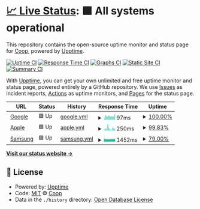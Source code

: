 # [📈 Live Status](https://CoopPlayzz.github.io/Webstatus-electronicbrands): <!--live status--> **🟩 All systems operational**

This repository contains the open-source uptime monitor and status page for [Coop](coopos.github.io/CoopOS), powered by [Upptime](https://github.com/upptime/upptime).

[![Uptime CI](https://github.com/CoopPlayzz/Webstatus-electronicbrands/workflows/Uptime%20CI/badge.svg)](https://github.com/CoopPlayzz/Webstatus-electronicbrands/actions?query=workflow%3A%22Uptime+CI%22)
[![Response Time CI](https://github.com/CoopPlayzz/Webstatus-electronicbrands/workflows/Response%20Time%20CI/badge.svg)](https://github.com/CoopPlayzz/Webstatus-electronicbrands/actions?query=workflow%3A%22Response+Time+CI%22)
[![Graphs CI](https://github.com/CoopPlayzz/Webstatus-electronicbrands/workflows/Graphs%20CI/badge.svg)](https://github.com/CoopPlayzz/Webstatus-electronicbrands/actions?query=workflow%3A%22Graphs+CI%22)
[![Static Site CI](https://github.com/CoopPlayzz/Webstatus-electronicbrands/workflows/Static%20Site%20CI/badge.svg)](https://github.com/CoopPlayzz/Webstatus-electronicbrands/actions?query=workflow%3A%22Static+Site+CI%22)
[![Summary CI](https://github.com/CoopPlayzz/Webstatus-electronicbrands/workflows/Summary%20CI/badge.svg)](https://github.com/CoopPlayzz/Webstatus-electronicbrands/actions?query=workflow%3A%22Summary+CI%22)

With [Upptime](https://upptime.js.org), you can get your own unlimited and free uptime monitor and status page, powered entirely by a GitHub repository. We use [Issues](https://github.com/CoopPlayzz/Webstatus-electronicbrands/issues) as incident reports, [Actions](https://github.com/CoopPlayzz/Webstatus-electronicbrands/actions) as uptime monitors, and [Pages](https://CoopPlayzz.github.io/Webstatus-electronicbrands) for the status page.

<!--start: status pages-->
<!-- This summary is generated by Upptime (https://github.com/upptime/upptime) -->
<!-- Do not edit this manually, your changes will be overwritten -->
<!-- prettier-ignore -->
| URL | Status | History | Response Time | Uptime |
| --- | ------ | ------- | ------------- | ------ |
| <img alt="" src="https://icons.duckduckgo.com/ip3/www.google.com.ico" height="13"> [Google](https://www.google.com) | 🟩 Up | [google.yml](https://github.com/CoopPlayzz/Webstatus-electronicbrands/commits/HEAD/history/google.yml) | <details><summary><img alt="Response time graph" src="./graphs/google/response-time-week.png" height="20"> 97ms</summary><br><a href="https://CoopPlayzz.github.io/Webstatus-electronicbrands/history/google"><img alt="Response time 111" src="https://img.shields.io/endpoint?url=https%3A%2F%2Fraw.githubusercontent.com%2FCoopPlayzz%2FWebstatus-electronicbrands%2FHEAD%2Fapi%2Fgoogle%2Fresponse-time.json"></a><br><a href="https://CoopPlayzz.github.io/Webstatus-electronicbrands/history/google"><img alt="24-hour response time 167" src="https://img.shields.io/endpoint?url=https%3A%2F%2Fraw.githubusercontent.com%2FCoopPlayzz%2FWebstatus-electronicbrands%2FHEAD%2Fapi%2Fgoogle%2Fresponse-time-day.json"></a><br><a href="https://CoopPlayzz.github.io/Webstatus-electronicbrands/history/google"><img alt="7-day response time 97" src="https://img.shields.io/endpoint?url=https%3A%2F%2Fraw.githubusercontent.com%2FCoopPlayzz%2FWebstatus-electronicbrands%2FHEAD%2Fapi%2Fgoogle%2Fresponse-time-week.json"></a><br><a href="https://CoopPlayzz.github.io/Webstatus-electronicbrands/history/google"><img alt="30-day response time 134" src="https://img.shields.io/endpoint?url=https%3A%2F%2Fraw.githubusercontent.com%2FCoopPlayzz%2FWebstatus-electronicbrands%2FHEAD%2Fapi%2Fgoogle%2Fresponse-time-month.json"></a><br><a href="https://CoopPlayzz.github.io/Webstatus-electronicbrands/history/google"><img alt="1-year response time 111" src="https://img.shields.io/endpoint?url=https%3A%2F%2Fraw.githubusercontent.com%2FCoopPlayzz%2FWebstatus-electronicbrands%2FHEAD%2Fapi%2Fgoogle%2Fresponse-time-year.json"></a></details> | <details><summary><a href="https://CoopPlayzz.github.io/Webstatus-electronicbrands/history/google">100.00%</a></summary><a href="https://CoopPlayzz.github.io/Webstatus-electronicbrands/history/google"><img alt="All-time uptime 100.00%" src="https://img.shields.io/endpoint?url=https%3A%2F%2Fraw.githubusercontent.com%2FCoopPlayzz%2FWebstatus-electronicbrands%2FHEAD%2Fapi%2Fgoogle%2Fuptime.json"></a><br><a href="https://CoopPlayzz.github.io/Webstatus-electronicbrands/history/google"><img alt="24-hour uptime 100.00%" src="https://img.shields.io/endpoint?url=https%3A%2F%2Fraw.githubusercontent.com%2FCoopPlayzz%2FWebstatus-electronicbrands%2FHEAD%2Fapi%2Fgoogle%2Fuptime-day.json"></a><br><a href="https://CoopPlayzz.github.io/Webstatus-electronicbrands/history/google"><img alt="7-day uptime 100.00%" src="https://img.shields.io/endpoint?url=https%3A%2F%2Fraw.githubusercontent.com%2FCoopPlayzz%2FWebstatus-electronicbrands%2FHEAD%2Fapi%2Fgoogle%2Fuptime-week.json"></a><br><a href="https://CoopPlayzz.github.io/Webstatus-electronicbrands/history/google"><img alt="30-day uptime 99.98%" src="https://img.shields.io/endpoint?url=https%3A%2F%2Fraw.githubusercontent.com%2FCoopPlayzz%2FWebstatus-electronicbrands%2FHEAD%2Fapi%2Fgoogle%2Fuptime-month.json"></a><br><a href="https://CoopPlayzz.github.io/Webstatus-electronicbrands/history/google"><img alt="1-year uptime 100.00%" src="https://img.shields.io/endpoint?url=https%3A%2F%2Fraw.githubusercontent.com%2FCoopPlayzz%2FWebstatus-electronicbrands%2FHEAD%2Fapi%2Fgoogle%2Fuptime-year.json"></a></details>
| <img alt="" src="https://icons.duckduckgo.com/ip3/apple.com.ico" height="13"> [Apple](https://apple.com) | 🟩 Up | [apple.yml](https://github.com/CoopPlayzz/Webstatus-electronicbrands/commits/HEAD/history/apple.yml) | <details><summary><img alt="Response time graph" src="./graphs/apple/response-time-week.png" height="20"> 250ms</summary><br><a href="https://CoopPlayzz.github.io/Webstatus-electronicbrands/history/apple"><img alt="Response time 225" src="https://img.shields.io/endpoint?url=https%3A%2F%2Fraw.githubusercontent.com%2FCoopPlayzz%2FWebstatus-electronicbrands%2FHEAD%2Fapi%2Fapple%2Fresponse-time.json"></a><br><a href="https://CoopPlayzz.github.io/Webstatus-electronicbrands/history/apple"><img alt="24-hour response time 169" src="https://img.shields.io/endpoint?url=https%3A%2F%2Fraw.githubusercontent.com%2FCoopPlayzz%2FWebstatus-electronicbrands%2FHEAD%2Fapi%2Fapple%2Fresponse-time-day.json"></a><br><a href="https://CoopPlayzz.github.io/Webstatus-electronicbrands/history/apple"><img alt="7-day response time 250" src="https://img.shields.io/endpoint?url=https%3A%2F%2Fraw.githubusercontent.com%2FCoopPlayzz%2FWebstatus-electronicbrands%2FHEAD%2Fapi%2Fapple%2Fresponse-time-week.json"></a><br><a href="https://CoopPlayzz.github.io/Webstatus-electronicbrands/history/apple"><img alt="30-day response time 172" src="https://img.shields.io/endpoint?url=https%3A%2F%2Fraw.githubusercontent.com%2FCoopPlayzz%2FWebstatus-electronicbrands%2FHEAD%2Fapi%2Fapple%2Fresponse-time-month.json"></a><br><a href="https://CoopPlayzz.github.io/Webstatus-electronicbrands/history/apple"><img alt="1-year response time 225" src="https://img.shields.io/endpoint?url=https%3A%2F%2Fraw.githubusercontent.com%2FCoopPlayzz%2FWebstatus-electronicbrands%2FHEAD%2Fapi%2Fapple%2Fresponse-time-year.json"></a></details> | <details><summary><a href="https://CoopPlayzz.github.io/Webstatus-electronicbrands/history/apple">99.83%</a></summary><a href="https://CoopPlayzz.github.io/Webstatus-electronicbrands/history/apple"><img alt="All-time uptime 99.98%" src="https://img.shields.io/endpoint?url=https%3A%2F%2Fraw.githubusercontent.com%2FCoopPlayzz%2FWebstatus-electronicbrands%2FHEAD%2Fapi%2Fapple%2Fuptime.json"></a><br><a href="https://CoopPlayzz.github.io/Webstatus-electronicbrands/history/apple"><img alt="24-hour uptime 100.00%" src="https://img.shields.io/endpoint?url=https%3A%2F%2Fraw.githubusercontent.com%2FCoopPlayzz%2FWebstatus-electronicbrands%2FHEAD%2Fapi%2Fapple%2Fuptime-day.json"></a><br><a href="https://CoopPlayzz.github.io/Webstatus-electronicbrands/history/apple"><img alt="7-day uptime 99.83%" src="https://img.shields.io/endpoint?url=https%3A%2F%2Fraw.githubusercontent.com%2FCoopPlayzz%2FWebstatus-electronicbrands%2FHEAD%2Fapi%2Fapple%2Fuptime-week.json"></a><br><a href="https://CoopPlayzz.github.io/Webstatus-electronicbrands/history/apple"><img alt="30-day uptime 99.96%" src="https://img.shields.io/endpoint?url=https%3A%2F%2Fraw.githubusercontent.com%2FCoopPlayzz%2FWebstatus-electronicbrands%2FHEAD%2Fapi%2Fapple%2Fuptime-month.json"></a><br><a href="https://CoopPlayzz.github.io/Webstatus-electronicbrands/history/apple"><img alt="1-year uptime 99.98%" src="https://img.shields.io/endpoint?url=https%3A%2F%2Fraw.githubusercontent.com%2FCoopPlayzz%2FWebstatus-electronicbrands%2FHEAD%2Fapi%2Fapple%2Fuptime-year.json"></a></details>
| <img alt="" src="https://icons.duckduckgo.com/ip3/samsung.com.ico" height="13"> [Samsung](https://samsung.com) | 🟩 Up | [samsung.yml](https://github.com/CoopPlayzz/Webstatus-electronicbrands/commits/HEAD/history/samsung.yml) | <details><summary><img alt="Response time graph" src="./graphs/samsung/response-time-week.png" height="20"> 1452ms</summary><br><a href="https://CoopPlayzz.github.io/Webstatus-electronicbrands/history/samsung"><img alt="Response time 1526" src="https://img.shields.io/endpoint?url=https%3A%2F%2Fraw.githubusercontent.com%2FCoopPlayzz%2FWebstatus-electronicbrands%2FHEAD%2Fapi%2Fsamsung%2Fresponse-time.json"></a><br><a href="https://CoopPlayzz.github.io/Webstatus-electronicbrands/history/samsung"><img alt="24-hour response time 1458" src="https://img.shields.io/endpoint?url=https%3A%2F%2Fraw.githubusercontent.com%2FCoopPlayzz%2FWebstatus-electronicbrands%2FHEAD%2Fapi%2Fsamsung%2Fresponse-time-day.json"></a><br><a href="https://CoopPlayzz.github.io/Webstatus-electronicbrands/history/samsung"><img alt="7-day response time 1452" src="https://img.shields.io/endpoint?url=https%3A%2F%2Fraw.githubusercontent.com%2FCoopPlayzz%2FWebstatus-electronicbrands%2FHEAD%2Fapi%2Fsamsung%2Fresponse-time-week.json"></a><br><a href="https://CoopPlayzz.github.io/Webstatus-electronicbrands/history/samsung"><img alt="30-day response time 1503" src="https://img.shields.io/endpoint?url=https%3A%2F%2Fraw.githubusercontent.com%2FCoopPlayzz%2FWebstatus-electronicbrands%2FHEAD%2Fapi%2Fsamsung%2Fresponse-time-month.json"></a><br><a href="https://CoopPlayzz.github.io/Webstatus-electronicbrands/history/samsung"><img alt="1-year response time 1526" src="https://img.shields.io/endpoint?url=https%3A%2F%2Fraw.githubusercontent.com%2FCoopPlayzz%2FWebstatus-electronicbrands%2FHEAD%2Fapi%2Fsamsung%2Fresponse-time-year.json"></a></details> | <details><summary><a href="https://CoopPlayzz.github.io/Webstatus-electronicbrands/history/samsung">79.00%</a></summary><a href="https://CoopPlayzz.github.io/Webstatus-electronicbrands/history/samsung"><img alt="All-time uptime 99.54%" src="https://img.shields.io/endpoint?url=https%3A%2F%2Fraw.githubusercontent.com%2FCoopPlayzz%2FWebstatus-electronicbrands%2FHEAD%2Fapi%2Fsamsung%2Fuptime.json"></a><br><a href="https://CoopPlayzz.github.io/Webstatus-electronicbrands/history/samsung"><img alt="24-hour uptime 61.83%" src="https://img.shields.io/endpoint?url=https%3A%2F%2Fraw.githubusercontent.com%2FCoopPlayzz%2FWebstatus-electronicbrands%2FHEAD%2Fapi%2Fsamsung%2Fuptime-day.json"></a><br><a href="https://CoopPlayzz.github.io/Webstatus-electronicbrands/history/samsung"><img alt="7-day uptime 79.00%" src="https://img.shields.io/endpoint?url=https%3A%2F%2Fraw.githubusercontent.com%2FCoopPlayzz%2FWebstatus-electronicbrands%2FHEAD%2Fapi%2Fsamsung%2Fuptime-week.json"></a><br><a href="https://CoopPlayzz.github.io/Webstatus-electronicbrands/history/samsung"><img alt="30-day uptime 95.17%" src="https://img.shields.io/endpoint?url=https%3A%2F%2Fraw.githubusercontent.com%2FCoopPlayzz%2FWebstatus-electronicbrands%2FHEAD%2Fapi%2Fsamsung%2Fuptime-month.json"></a><br><a href="https://CoopPlayzz.github.io/Webstatus-electronicbrands/history/samsung"><img alt="1-year uptime 99.54%" src="https://img.shields.io/endpoint?url=https%3A%2F%2Fraw.githubusercontent.com%2FCoopPlayzz%2FWebstatus-electronicbrands%2FHEAD%2Fapi%2Fsamsung%2Fuptime-year.json"></a></details>

<!--end: status pages-->

[**Visit our status website →**](https://CoopPlayzz.github.io/Webstatus-electronicbrands)

## 📄 License

- Powered by: [Upptime](https://github.com/upptime/upptime)
- Code: [MIT](./LICENSE) © [Coop](coopos.github.io/CoopOS)
- Data in the `./history` directory: [Open Database License](https://opendatacommons.org/licenses/odbl/1-0/)
